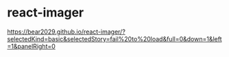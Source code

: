 # react-imager

https://bear2029.github.io/react-imager/?selectedKind=basic&selectedStory=fail%20to%20load&full=0&down=1&left=1&panelRight=0
